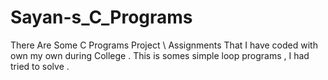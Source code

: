 # Sayan-s_C_Programs
There Are Some C Programs Project \ Assignments That I have coded with own my own during College . This is somes simple loop programs , I had tried to solve . 